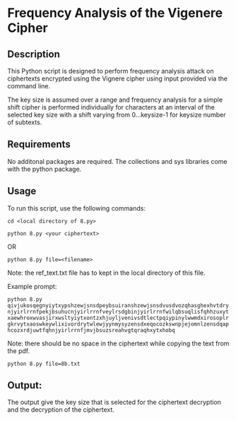 # Frequency Analysis of the Vigenere Cipher

## Description

This Python script is designed to perform frequency analysis attack on ciphertexts encrypted using the Vignere cipher using input provided via the command line.

The key size is assumed over a range and frequency analysis for a simple shift cipher is performed individually for characters at an interval of the selected key size with a shift varying from 0...keysize-1 for keysize number of subtexts.

## Requirements

No additonal packages are required. The collections and sys libraries come with the python package.

## Usage

To run this script, use the following commands:

`cd <local directory of 8.py>`

`python 8.py <your ciphertext>`

OR

`python 8.py file=<filename>`

Note: the ref_text.txt file has to kept in the local directory of this file.

Example prompt: 

`python 8.py qivjukosqegnyiytxypshzewjsnsdpeybsuiranshzewjsnsdvusdvozqhasghexhvtdrynjyirlrrnfpekjbsuhucnjyirlrrnfveylrsdgbinjyirlrrnfwilqbsuqlisfqhhzuxytxaewhroxwvasjirxwsltyiytxontzxhjuyljvenivsdtlectpqiypinylwwmdxirosoplrgkrvytxaoswkeywlixivordrytwlewjyynmysyzensdxeqocozkswnpjejomnlzensdqaphcozxrdjuwtfqhnjyirlrrnfjmvjbsuzsreahvgtqraqhxytxhobq`

Note: there should be no space in the ciphertext while copying the text from the pdf.

`python 8.py file=8b.txt`

## Output:

The output give the key size that is selected for the ciphertext decryption and the decryption of the ciphertext.